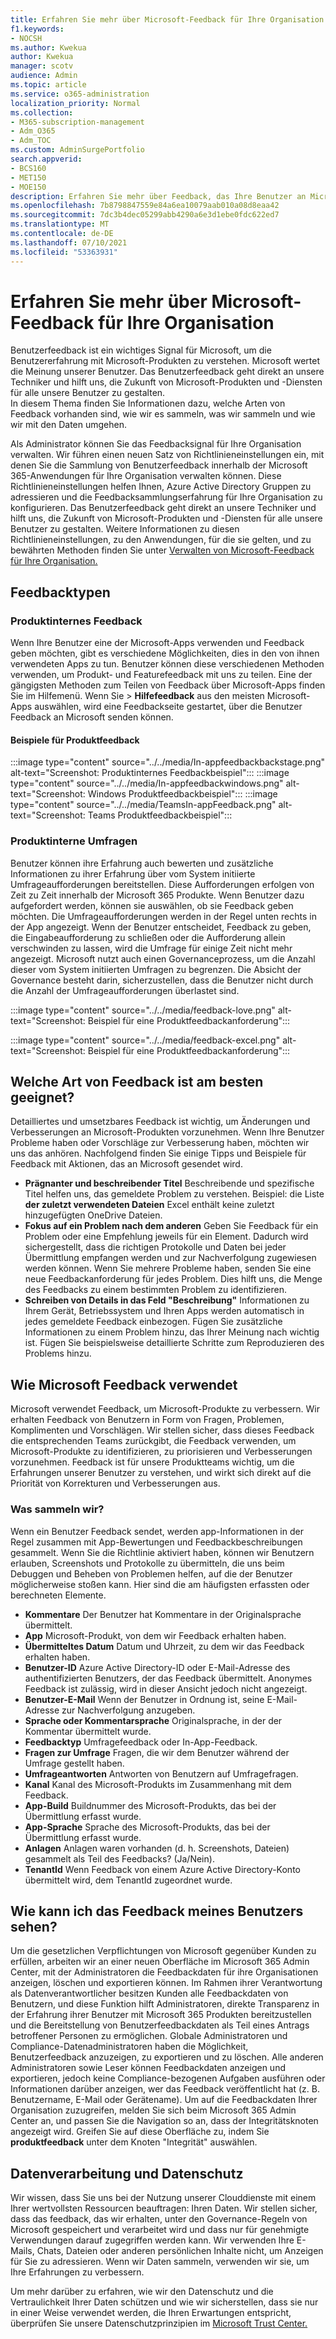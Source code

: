 ```yaml
---
title: Erfahren Sie mehr über Microsoft-Feedback für Ihre Organisation
f1.keywords:
- NOCSH
ms.author: Kwekua
author: Kwekua
manager: scotv
audience: Admin
ms.topic: article
ms.service: o365-administration
localization_priority: Normal
ms.collection:
- M365-subscription-management
- Adm_O365
- Adm_TOC
ms.custom: AdminSurgePortfolio
search.appverid:
- BCS160
- MET150
- MOE150
description: Erfahren Sie mehr über Feedback, das Ihre Benutzer an Microsoft zu Microsoft-Produkten senden können.
ms.openlocfilehash: 7b8798847559e84a6ea10079aab010a08d8eaa42
ms.sourcegitcommit: 7dc3b4dec05299abb4290a6e3d1ebe0fdc622ed7
ms.translationtype: MT
ms.contentlocale: de-DE
ms.lasthandoff: 07/10/2021
ms.locfileid: "53363931"
---
```

# <a name="learn-about-microsoft-feedback-for-your-organization"></a>Erfahren Sie mehr über Microsoft-Feedback für Ihre Organisation

Benutzerfeedback ist ein wichtiges Signal für Microsoft, um die Benutzererfahrung mit Microsoft-Produkten zu verstehen. Microsoft wertet die Meinung unserer Benutzer. Das Benutzerfeedback geht direkt an unsere Techniker und hilft uns, die Zukunft von Microsoft-Produkten und -Diensten für alle unsere Benutzer zu gestalten.  
In diesem Thema finden Sie Informationen dazu, welche Arten von Feedback vorhanden sind, wie wir es sammeln, was wir sammeln und wie wir mit den Daten umgehen.

Als Administrator können Sie das Feedbacksignal für Ihre Organisation verwalten. Wir führen einen neuen Satz von Richtlinieneinstellungen ein, mit denen Sie die Sammlung von Benutzerfeedback innerhalb der Microsoft 365-Anwendungen für Ihre Organisation verwalten können. Diese Richtlinieneinstellungen helfen Ihnen, Azure Active Directory Gruppen zu adressieren und die Feedbacksammlungserfahrung für Ihre Organisation zu konfigurieren. Das Benutzerfeedback geht direkt an unsere Techniker und hilft uns, die Zukunft von Microsoft-Produkten und -Diensten für alle unsere Benutzer zu gestalten. Weitere Informationen zu diesen Richtlinieneinstellungen, zu den Anwendungen, für die sie gelten, und zu bewährten Methoden finden Sie unter [Verwalten von Microsoft-Feedback für Ihre Organisation.](../manage/manage-feedback-ms-org.md)

## <a name="feedback-types"></a>Feedbacktypen

### <a name="in-product-feedback"></a>Produktinternes Feedback

Wenn Ihre Benutzer eine der Microsoft-Apps verwenden und Feedback geben möchten, gibt es verschiedene Möglichkeiten, dies in den von ihnen verwendeten Apps zu tun. Benutzer können diese verschiedenen Methoden verwenden, um Produkt- und Featurefeedback mit uns zu teilen. Eine der gängigsten Methoden zum Teilen von Feedback über Microsoft-Apps finden Sie im Hilfemenü. Wenn Sie  >  **Hilfefeedback** aus den meisten Microsoft-Apps auswählen, wird eine Feedbackseite gestartet, über die Benutzer Feedback an Microsoft senden können.

#### <a name="in-product-feedback-examples"></a>Beispiele für Produktfeedback

:::image type="content" source="../../media/In-appfeedbackbackstage.png" alt-text="Screenshot: Produktinternes Feedbackbeispiel":::
:::image type="content" source="../../media/In-appfeedbackwindows.png" alt-text="Screenshot: Windows Produktfeedbackbeispiel":::
:::image type="content" source="../../media/TeamsIn-appFeedback.png" alt-text="Screenshot: Teams Produktfeedbackbeispiel":::

### <a name="in-product-surveys"></a>Produktinterne Umfragen

Benutzer können ihre Erfahrung auch bewerten und zusätzliche Informationen zu ihrer Erfahrung über vom System initiierte Umfrageaufforderungen bereitstellen. Diese Aufforderungen erfolgen von Zeit zu Zeit innerhalb der Microsoft 365 Produkte. Wenn Benutzer dazu aufgefordert werden, können sie auswählen, ob sie Feedback geben möchten. Die Umfrageaufforderungen werden in der Regel unten rechts in der App angezeigt. Wenn der Benutzer entscheidet, Feedback zu geben, die Eingabeaufforderung zu schließen oder die Aufforderung allein verschwinden zu lassen, wird die Umfrage für einige Zeit nicht mehr angezeigt. Microsoft nutzt auch einen Governanceprozess, um die Anzahl dieser vom System initiierten Umfragen zu begrenzen.  Die Absicht der Governance besteht darin, sicherzustellen, dass die Benutzer nicht durch die Anzahl der Umfrageaufforderungen überlastet sind.

:::image type="content" source="../../media/feedback-love.png" alt-text="Screenshot: Beispiel für eine Produktfeedbackanforderung":::

:::image type="content" source="../../media/feedback-excel.png" alt-text="Screenshot: Beispiel für eine Produktfeedbackanforderung":::

## <a name="what-kind-of-feedback-is-best"></a>Welche Art von Feedback ist am besten geeignet?

Detailliertes und umsetzbares Feedback ist wichtig, um Änderungen und Verbesserungen an Microsoft-Produkten vorzunehmen. Wenn Ihre Benutzer Probleme haben oder Vorschläge zur Verbesserung haben, möchten wir uns das anhören. Nachfolgend finden Sie einige Tipps und Beispiele für Feedback mit Aktionen, das an Microsoft gesendet wird.

- **Prägnanter und beschreibender Titel**   Beschreibende und spezifische Titel helfen uns, das gemeldete Problem zu verstehen. Beispiel: die Liste **der zuletzt verwendeten Dateien** Excel enthält keine zuletzt hinzugefügten OneDrive Dateien.
- **Fokus auf ein Problem nach dem anderen**   Geben Sie Feedback für ein Problem oder eine Empfehlung jeweils für ein Element. Dadurch wird sichergestellt, dass die richtigen Protokolle und Daten bei jeder Übermittlung empfangen werden und zur Nachverfolgung zugewiesen werden können. Wenn Sie mehrere Probleme haben, senden Sie eine neue Feedbackanforderung für jedes Problem. Dies hilft uns, die Menge des Feedbacks zu einem bestimmten Problem zu identifizieren.
- **Schreiben von Details in das Feld "Beschreibung"**   Informationen zu Ihrem Gerät, Betriebssystem und Ihren Apps werden automatisch in jedes gemeldete Feedback einbezogen. Fügen Sie zusätzliche Informationen zu einem Problem hinzu, das Ihrer Meinung nach wichtig ist. Fügen Sie beispielsweise detaillierte Schritte zum Reproduzieren des Problems hinzu.

## <a name="how-microsoft-uses-feedback"></a>Wie Microsoft Feedback verwendet

Microsoft verwendet Feedback, um Microsoft-Produkte zu verbessern. Wir erhalten Feedback von Benutzern in Form von Fragen, Problemen, Komplimenten und Vorschlägen. Wir stellen sicher, dass dieses Feedback die entsprechenden Teams zurückgibt, die Feedback verwenden, um Microsoft-Produkte zu identifizieren, zu priorisieren und Verbesserungen vorzunehmen. Feedback ist für unsere Produktteams wichtig, um die Erfahrungen unserer Benutzer zu verstehen, und wirkt sich direkt auf die Priorität von Korrekturen und Verbesserungen aus.

### <a name="what-do-we-collect"></a>Was sammeln wir?

Wenn ein Benutzer Feedback sendet, werden app-Informationen in der Regel zusammen mit App-Bewertungen und Feedbackbeschreibungen gesammelt.  Wenn Sie die Richtlinie aktiviert haben, können wir Benutzern erlauben, Screenshots und Protokolle zu übermitteln, die uns beim Debuggen und Beheben von Problemen helfen, auf die der Benutzer möglicherweise stoßen kann. Hier sind die am häufigsten erfassten oder berechneten Elemente.

- **Kommentare**   Der Benutzer hat Kommentare in der Originalsprache übermittelt.
- **App**   Microsoft-Produkt, von dem wir Feedback erhalten haben.
- **Übermitteltes Datum**   Datum und Uhrzeit, zu dem wir das Feedback erhalten haben.
- **Benutzer-ID**   Azure Active Directory-ID oder E-Mail-Adresse des authentifizierten Benutzers, der das Feedback übermittelt. Anonymes Feedback ist zulässig, wird in dieser Ansicht jedoch nicht angezeigt.
- **Benutzer-E-Mail**   Wenn der Benutzer in Ordnung ist, seine E-Mail-Adresse zur Nachverfolgung anzugeben.
- **Sprache oder Kommentarsprache**   Originalsprache, in der der Kommentar übermittelt wurde.
- **Feedbacktyp**   Umfragefeedback oder In-App-Feedback.
- **Fragen zur Umfrage**   Fragen, die wir dem Benutzer während der Umfrage gestellt haben.
- **Umfrageantworten**   Antworten von Benutzern auf Umfragefragen.
- **Kanal**   Kanal des Microsoft-Produkts im Zusammenhang mit dem Feedback.
- **App-Build**   Buildnummer des Microsoft-Produkts, das bei der Übermittlung erfasst wurde.
- **App-Sprache**   Sprache des Microsoft-Produkts, das bei der Übermittlung erfasst wurde.
- **Anlagen**   Anlagen waren vorhanden (d. h. Screenshots, Dateien) gesammelt als Teil des Feedbacks? (Ja/Nein).
- **TenantId**   Wenn Feedback von einem Azure Active Directory-Konto übermittelt wird, dem TenantId zugeordnet wurde.

## <a name="how-can-i-see-my-users-feedback"></a>Wie kann ich das Feedback meines Benutzers sehen?

Um die gesetzlichen Verpflichtungen von Microsoft gegenüber Kunden zu erfüllen, arbeiten wir an einer neuen Oberfläche im Microsoft 365 Admin Center, mit der Administratoren die Feedbackdaten für ihre Organisationen anzeigen, löschen und exportieren können. Im Rahmen ihrer Verantwortung als Datenverantwortlicher besitzen Kunden alle Feedbackdaten von Benutzern, und diese Funktion hilft Administratoren, direkte Transparenz in der Erfahrung ihrer Benutzer mit Microsoft 365 Produkten bereitzustellen und die Bereitstellung von Benutzerfeedbackdaten als Teil eines Antrags betroffener Personen zu ermöglichen. Globale Administratoren und Compliance-Datenadministratoren haben die Möglichkeit, Benutzerfeedback anzuzeigen, zu exportieren und zu löschen. Alle anderen Administratoren sowie Leser können Feedbackdaten anzeigen und exportieren, jedoch keine Compliance-bezogenen Aufgaben ausführen oder Informationen darüber anzeigen, wer das Feedback veröffentlicht hat (z. B. Benutzername, E-Mail oder Gerätename). Um auf die Feedbackdaten Ihrer Organisation zuzugreifen, melden Sie sich beim Microsoft 365 Admin Center an, und passen Sie die Navigation so an, dass der Integritätsknoten angezeigt wird. Greifen Sie auf diese Oberfläche zu, indem Sie **produktfeedback** unter dem Knoten "Integrität" auswählen.

## <a name="data-handling-and-privacy"></a>Datenverarbeitung und Datenschutz

Wir wissen, dass Sie uns bei der Nutzung unserer Clouddienste mit einem Ihrer wertvollsten Ressourcen beauftragen: Ihren Daten. Wir stellen sicher, dass das feedback, das wir erhalten, unter den Governance-Regeln von Microsoft gespeichert und verarbeitet wird und dass nur für genehmigte Verwendungen darauf zugegriffen werden kann. Wir verwenden Ihre E-Mails, Chats, Dateien oder anderen persönlichen Inhalte nicht, um Anzeigen für Sie zu adressieren. Wenn wir Daten sammeln, verwenden wir sie, um Ihre Erfahrungen zu verbessern.

Um mehr darüber zu erfahren, wie wir den Datenschutz und die Vertraulichkeit Ihrer Daten schützen und wie wir sicherstellen, dass sie nur in einer Weise verwendet werden, die Ihren Erwartungen entspricht, überprüfen Sie unsere Datenschutzprinzipien im [Microsoft Trust Center.](https://www.microsoft.com/trust-center/privacy)
